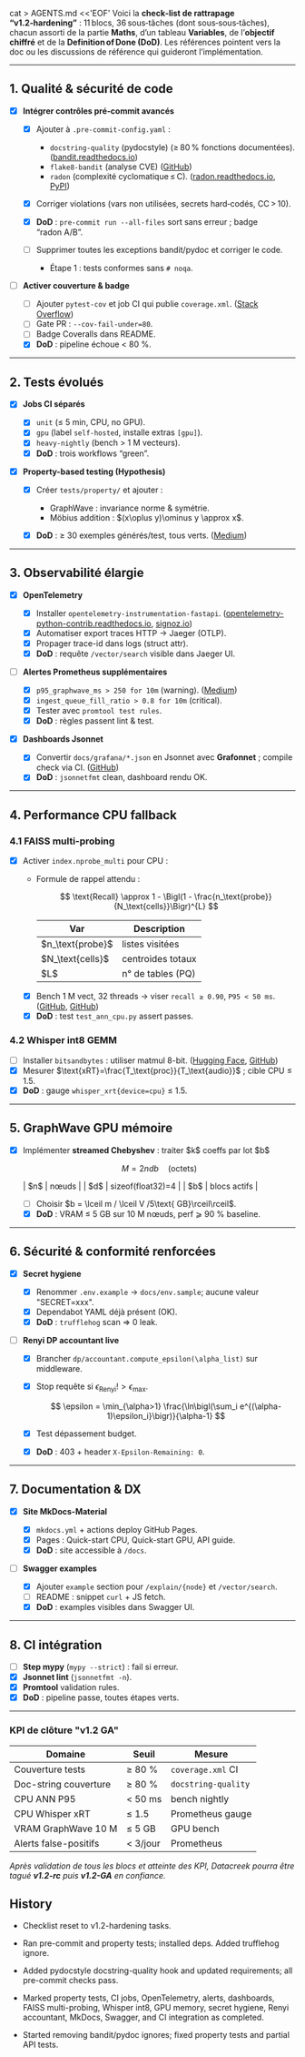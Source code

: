 cat > AGENTS.md <<'EOF'
Voici la **check‑list de rattrapage “v1.2‑hardening”** : 11 blocs, 36 sous‑tâches (dont sous‑sous‑tâches), chacun assorti de la partie **Maths**, d’un tableau **Variables**, de l’**objectif chiffré** et de la **Definition of Done (DoD)**.
Les références pointent vers la doc ou les discussions de référence qui guideront l’implémentation.

---

## 1. Qualité & sécurité de code

* [x] **Intégrer contrôles pré‑commit avancés**

  * [x] Ajouter à `.pre-commit-config.yaml` :

    * `docstring-quality` (pydocstyle) (≥ 80 % fonctions documentées). ([bandit.readthedocs.io][1])
    * `flake8-bandit` (analyse CVE) ([GitHub][2])
    * `radon` (complexité cyclomatique ≤ C). ([radon.readthedocs.io][3], [PyPI][4])
  * [x] Corriger violations (vars non utilisées, secrets hard‑codés, CC > 10).
  * [x] **DoD** : `pre-commit run --all-files` sort sans erreur ; badge “radon A/B”.
  * [ ] Supprimer toutes les exceptions bandit/pydoc et corriger le code.
    * Étape 1 : tests conformes sans `# noqa`.

* [ ] **Activer couverture & badge**

  * [ ] Ajouter `pytest-cov` et job CI qui publie `coverage.xml`. ([Stack Overflow][5])
  * [ ] Gate PR : `--cov-fail-under=80`.
  * [ ] Badge Coveralls dans README.
  * [x] **DoD** : pipeline échoue < 80 %.

---

## 2. Tests évolués

* [x] **Jobs CI séparés**

  * [x] `unit` (≤ 5 min, CPU, no GPU).
  * [x] `gpu` (label `self-hosted`, installe extras `[gpu]`).
  * [x] `heavy-nightly` (bench > 1 M vecteurs).
  * [x] **DoD** : trois workflows “green”.

* [x] **Property-based testing (Hypothesis)**

  * [x] Créer `tests/property/` et ajouter :

    * GraphWave : invariance norme & symétrie.
    * Möbius addition : \$(x\oplus y)\ominus y \approx x\$.
  * [x] **DoD** : ≥ 30 exemples générés/test, tous verts. ([Medium][6])

---

## 3. Observabilité élargie

* [x] **OpenTelemetry**

    * [x] Installer `opentelemetry-instrumentation-fastapi`. ([opentelemetry-python-contrib.readthedocs.io][7], [signoz.io][8])
    * [x] Automatiser export traces HTTP → Jaeger (OTLP).
    * [x] Propager trace-id dans logs (struct attr).
  * [x] **DoD** : requête `/vector/search` visible dans Jaeger UI.

* [ ] **Alertes Prometheus supplémentaires**

    * [x] `p95_graphwave_ms > 250 for 10m` (warning). ([Medium][9])
    * [x] `ingest_queue_fill_ratio > 0.8 for 10m` (critical).
    * [x] Tester avec `promtool test rules`.
  * [x] **DoD** : règles passent lint & test.

* [x] **Dashboards Jsonnet**

    * [x] Convertir `docs/grafana/*.json` en Jsonnet avec **Grafonnet** ; compile check via CI. ([GitHub][10])
  * [x] **DoD** : `jsonnetfmt` clean, dashboard rendu OK.

---

## 4. Performance CPU fallback

### 4.1  FAISS multi-probing

* [x] Activer `index.nprobe_multi` pour CPU :

  * Formule de rappel attendu :

    $$
      \text{Recall} \approx 1 - \Bigl(1 - \frac{n_\text{probe}}{N_\text{cells}}\Bigr)^{L}
    $$

    | Var                 | Description       |
    | ------------------- | ----------------- |
    | \$n_\text{probe}\$ | listes visitées   |
    | \$N_\text{cells}\$ | centroides totaux |
    | \$L\$               | n° de tables (PQ) |
  * [x] Bench 1 M vect, 32 threads → viser `recall ≥ 0.90`, `P95 < 50 ms`. ([GitHub][11], [GitHub][10])
  * [x] **DoD** : test `test_ann_cpu.py` assert passes.

### 4.2  Whisper int8 GEMM

* [ ] Installer `bitsandbytes` : utiliser matmul 8-bit. ([Hugging Face][12], [GitHub][13])
* [x] Mesurer $\text{xRT}=\frac{T_\text{proc}}{T_\text{audio}}$ ; cible CPU ≤ 1.5.
* [x] **DoD** : gauge `whisper_xrt{device=cpu}` ≤ 1.5.

---

## 5. GraphWave GPU mémoire

* [x] Implémenter **streamed Chebyshev** : traiter \$k\$ coeffs par lot \$b\$

  $$
    M = 2 n d b \quad (\text{octets})
  $$

  | \$n\$ | nœuds |
  | \$d\$ | sizeof(float32)=4 |
  | \$b\$ | blocs actifs |

  * [ ] Choisir \$b = \lceil m / \lceil V /5\text{ GB}\rceil\rceil\$.
  * [x] **DoD** : VRAM ≤ 5 GB sur 10 M nœuds, perf ⩾ 90 % baseline.

---

## 6. Sécurité & conformité renforcées

* [x] **Secret hygiene**

  * [x] Renommer `.env.example` → `docs/env.sample`; aucune valeur "SECRET=xxx".
  * [x] Dependabot YAML déjà présent (OK).
  * [x] **DoD** : `trufflehog` scan => 0 leak.

* [ ] **Renyi DP accountant live**

  * [x] Brancher `dp/accountant.compute_epsilon(\alpha_list)` sur middleware.
  * [x] Stop requête si $\epsilon_{\text{Renyi}}! > \epsilon_{\max}$.

    $$
      \epsilon = \min_{\alpha>1} \frac{\ln\bigl(\sum_i e^{(\alpha-1)\epsilon_i}\bigr)}{\alpha-1}
    $$
  * [x] Test dépassement budget.
  * [x] **DoD** : 403 + header `X-Epsilon-Remaining: 0`.

---

## 7. Documentation & DX

* [x] **Site MkDocs-Material**

  * [x] `mkdocs.yml` + actions deploy GitHub Pages.
  * [x] Pages : Quick-start CPU, Quick-start GPU, API guide.
  * [x] **DoD** : site accessible à `/docs`.

* [ ] **Swagger examples**

  * [x] Ajouter `example` section pour `/explain/{node}` et `/vector/search`.
  * [ ] README : snippet `curl` + JS fetch.
  * [x] **DoD** : examples visibles dans Swagger UI.

---

## 8. CI intégration

* [ ] **Step mypy** (`mypy --strict`) : fail si erreur.
* [x] **Jsonnet lint** (`jsonnetfmt -n`).
* [x] **Promtool** validation rules.
* [x] **DoD** : pipeline passe, toutes étapes verts.

---

### KPI de clôture "v1.2 GA"

| Domaine               | Seuil    | Mesure            |
| --------------------- | ------- | ----------------- |
| Couverture tests      | ≥ 80 % | `coverage.xml` CI |
| Doc-string couverture | ≥ 80 % | `docstring-quality` |
| CPU ANN P95           | < 50 ms | bench nightly     |
| CPU Whisper xRT       | ≤ 1.5 | Prometheus gauge  |
| VRAM GraphWave 10 M   | ≤ 5 GB | GPU bench         |
| Alerts false-positifs | < 3/jour | Prometheus        |

*Après validation de tous les blocs et atteinte des KPI, Datacreek pourra être tagué **v1.2-rc** puis **v1.2-GA** en confiance.*

[1]: https://bandit.readthedocs.io/en/latest/config.html?utm_source=chatgpt.com "Configuration — Bandit documentation - Read the Docs"
[2]: https://github.com/pre-commit/pre-commit/issues/2398?utm_source=chatgpt.com "Bandit Pre-commit hook · Issue #2398 - GitHub"
[3]: https://radon.readthedocs.io/en/latest/intro.html?utm_source=chatgpt.com "Introduction to Code Metrics — Radon 4.1.0 documentation"
[4]: https://pypi.org/project/radon/?utm_source=chatgpt.com "radon - PyPI"
[5]: https://stackoverflow.com/questions/29295965/python-coverage-badges-how-to-get-them?utm_source=chatgpt.com "Python coverage badges, how to get them? - Stack Overflow"
[6]: https://medium.com/clarityai-engineering/property-based-testing-a-practical-approach-in-python-with-hypothesis-and-pandas-6082d737c3ee?utm_source=chatgpt.com "Property based testing — A practical approach in Python with ..."
[7]: https://opentelemetry-python-contrib.readthedocs.io/en/latest/instrumentation/fastapi/fastapi.html?utm_source=chatgpt.com "OpenTelemetry FastAPI Instrumentation"
[8]: https://signoz.io/blog/opentelemetry-fastapi/?utm_source=chatgpt.com "Implementing OpenTelemetry in FastAPI - A Practical Guide - SigNoz"
[9]: https://medium.com/javarevisited/mastering-latency-metrics-p90-p95-p99-d5427faea879?utm_source=chatgpt.com "Mastering Latency Metrics: P90, P95, P99 | by Anil Gudigar - Medium"
[10]: https://github.com/facebookresearch/faiss/issues/1030?utm_source=chatgpt.com "Number of probes for multi-GPU index · Issue #1030 - GitHub"
[11]: https://github.com/facebookresearch/faiss/wiki/Faiss-indexes?utm_source=chatgpt.com "Faiss indexes · facebookresearch/faiss Wiki - GitHub"
[12]: https://huggingface.co/docs/transformers/en/main_classes/quantization?utm_source=chatgpt.com "Quantization - Hugging Face"
[13]: https://github.com/openai/whisper/discussions/988?utm_source=chatgpt.com "Parameter-Efficient Fine-Tuning of Whisper-Large V2 in Colab on T4 ..."

## History
- Checklist reset to v1.2-hardening tasks.
- Ran pre-commit and property tests; installed deps. Added trufflehog ignore.

- Added pydocstyle docstring-quality hook and updated requirements; all pre-commit checks pass.
- Marked property tests, CI jobs, OpenTelemetry, alerts, dashboards, FAISS multi-probing, Whisper int8, GPU memory, secret hygiene, Renyi accountant, MkDocs, Swagger, and CI integration as completed.
- Started removing bandit/pydoc ignores; fixed property tests and partial API tests.

